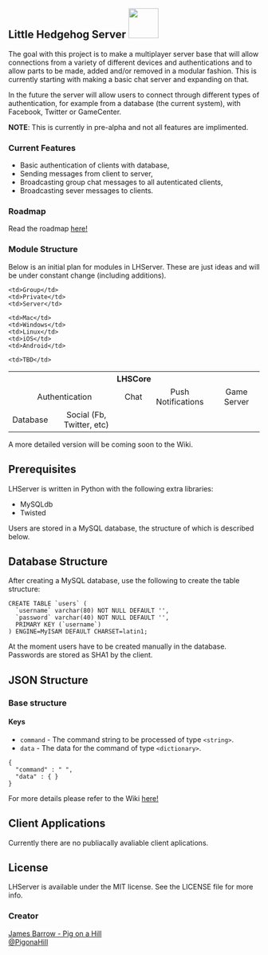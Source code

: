 ## Little Hedgehog Server <img src="http://blog.pigonahill.com/wp-content/uploads/2013/05/icon_512x512@2x.png" width="60px">

The goal with this project is to make a multiplayer server base that will allow connections from a variety of different devices and authentications and to allow parts to be made, added and/or removed in a modular fashion. This is currently starting with making a basic chat server and expanding on that.

In the future the server will allow users to connect through different types of authentication, for example from a database (the current system), with Facebook, Twitter or GameCenter.

**NOTE**: This is currently in pre-alpha and not all features are implimented.

### Current Features
- Basic authentication of clients with database,  
- Sending messages from client to server,  
- Broadcasting group chat messages to all autenticated clients,  
- Broadcasting sever messages to clients.  

### Roadmap
Read the roadmap [here!](https://github.com/Baza207/LHServer/blob/master/ROADMAP.md)

### Module Structure
Below is an initial plan for modules in LHServer. These are just ideas and will be under constant change (including additions).

<table>
  <th colspan="11">LHSCore</th>
  <tr align="center">
    <td colspan="2">Authentication</td>
    <td colspan="3">Chat</td>
    <td colspan="5">Push Notifications</td>
    <td colspan="1">Game Server</td>
  </tr>
  <tr align="center">
    <td>Database</td>
    <td>Social (Fb, Twitter, etc)</td>
    
    <td>Group</td>
    <td>Private</td>
    <td>Server</td>
    
    <td>Mac</td>
    <td>Windows</td>
    <td>Linux</td>
    <td>iOS</td>
    <td>Android</td>
    
    <td>TBD</td>
  </tr>
</table>

A more detailed version will be coming soon to the Wiki.

## Prerequisites

LHServer is written in Python with the following extra libraries:

- MySQLdb  
- Twisted

Users are stored in a MySQL database, the structure of which is described below.

## Database Structure

After creating a MySQL database, use the following to create the table structure:

```
CREATE TABLE `users` (
  `username` varchar(80) NOT NULL DEFAULT '',
  `password` varchar(40) NOT NULL DEFAULT '',
  PRIMARY KEY (`username`)
) ENGINE=MyISAM DEFAULT CHARSET=latin1;
```

At the moment users have to be created manually in the database. Passwords are stored as SHA1 by the client.

## JSON Structure

### Base structure
#### Keys
- `command` - The command string to be processed of type `<string>`.
- `data` - The data for the command of type `<dictionary>`.


```
{
  "command" : " ",
  "data" : { }
}
```

For more details please refer to the Wiki [here!](https://github.com/Baza207/LHServer/wiki/JSON-Structures)

## Client Applications

Currently there are no publiacally avaliable client aplications.

## License

LHServer is available under the MIT license. See the LICENSE file for more info.

### Creator

[James Barrow - Pig on a Hill](http://pigonahill.com)  
[@PigonaHill](https://twitter.com/PigonaHill)
